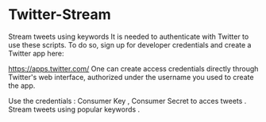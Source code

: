 # Twitter-Stream
Stream tweets using keywords
It is needed to authenticate with Twitter to use these scripts. To do so, sign up for developer credentials and create a Twitter app here:

https://apps.twitter.com/
One can create access credentials directly through Twitter's web interface, authorized under the username you used to create the app.

Use the credentials : Consumer Key , Consumer Secret  to acces tweets .
Stream tweets using popular keywords .
